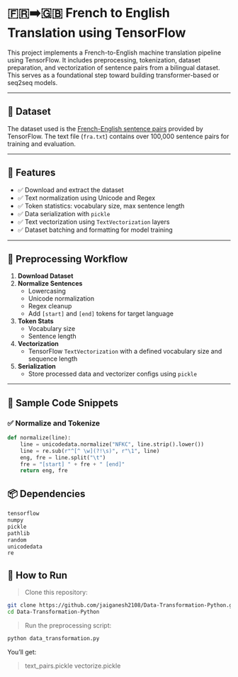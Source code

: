 # 🇫🇷➡️🇬🇧 French to English Translation using TensorFlow

This project implements a French-to-English machine translation pipeline using TensorFlow. It includes preprocessing, tokenization, dataset preparation, and vectorization of sentence pairs from a bilingual dataset. This serves as a foundational step toward building transformer-based or seq2seq models.

---

## 📁 Dataset

The dataset used is the [French-English sentence pairs](http://storage.googleapis.com/download.tensorflow.org/data/fra-eng.zip) provided by TensorFlow. The text file (`fra.txt`) contains over 100,000 sentence pairs for training and evaluation.

---

## 🧠 Features

- ✅ Download and extract the dataset
- ✅ Text normalization using Unicode and Regex
- ✅ Token statistics: vocabulary size, max sentence length
- ✅ Data serialization with `pickle`
- ✅ Text vectorization using `TextVectorization` layers
- ✅ Dataset batching and formatting for model training

---

## 🧾 Preprocessing Workflow

1. **Download Dataset**
2. **Normalize Sentences**
   - Lowercasing
   - Unicode normalization
   - Regex cleanup
   - Add `[start]` and `[end]` tokens for target language
3. **Token Stats**
   - Vocabulary size
   - Sentence length
4. **Vectorization**
   - TensorFlow `TextVectorization` with a defined vocabulary size and sequence length
5. **Serialization**
   - Store processed data and vectorizer configs using `pickle`

---

## 🧪 Sample Code Snippets

### ✅ Normalize and Tokenize

```python
def normalize(line):
    line = unicodedata.normalize("NFKC", line.strip().lower())
    line = re.sub(r"^[^ \w](?!\s)", r"\1", line)
    eng, fre = line.split("\t")
    fre = "[start] " + fre + " [end]"
    return eng, fre
```

## 📦 Dependencies
```bash
tensorflow
numpy
pickle
pathlib
random
unicodedata
re
```

## 🚀 How to Run
> Clone this repository:
```bash
git clone https://github.com/jaiganesh2108/Data-Transformation-Python.git
cd Data-Transformation-Python
```
> Run the preprocessing script:
```bash
python data_transformation.py
```
You’ll get:

> text_pairs.pickle
> vectorize.pickle


